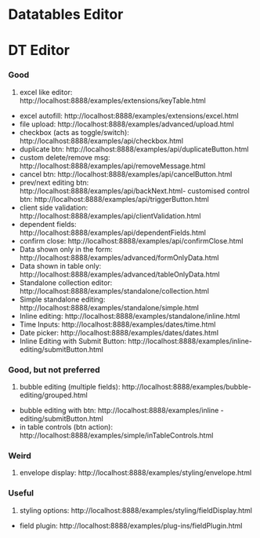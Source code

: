 # Datatables Editor

# DT Editor

### Good
1. excel like editor: http://localhost:8888/examples/extensions/keyTable.html
- excel autofill: http://localhost:8888/examples/extensions/excel.html
- file upload: http://localhost:8888/examples/advanced/upload.html
- checkbox (acts as toggle/switch): http://localhost:8888/examples/api/checkbox.html
- duplicate btn: http://localhost:8888/examples/api/duplicateButton.html
- custom delete/remove msg: http://localhost:8888/examples/api/removeMessage.html
- cancel btn: http://localhost:8888/examples/api/cancelButton.html
- prev/next editing btn: http://localhost:8888/examples/api/backNext.html- customised control btn: http://localhost:8888/examples/api/triggerButton.html
- client side validation: http://localhost:8888/examples/api/clientValidation.html
- dependent fields: http://localhost:8888/examples/api/dependentFields.html
- confirm close: http://localhost:8888/examples/api/confirmClose.html
- Data shown only in the form: http://localhost:8888/examples/advanced/formOnlyData.html
- Data shown in table only: http://localhost:8888/examples/advanced/tableOnlyData.html
- Standalone collection editor: http://localhost:8888/examples/standalone/collection.html
- Simple standalone editing: http://localhost:8888/examples/standalone/simple.html
- Inline editing: http://localhost:8888/examples/standalone/inline.html
- Time Inputs: http://localhost:8888/examples/dates/time.html
- Date picker: http://localhost:8888/examples/dates/dates.html
- Inline Editing with Submit Button: http://localhost:8888/examples/inline-editing/submitButton.html

### Good, but not preferred
1. bubble editing (multiple fields): http://localhost:8888/examples/bubble-editing/grouped.html
- bubble editing with btn: http://localhost:8888/examples/inline
-editing/submitButton.html
- in table controls (btn action): http://localhost:8888/examples/simple/inTableControls.html

### Weird
1. envelope display: http://localhost:8888/examples/styling/envelope.html

### Useful
1. styling options: http://localhost:8888/examples/styling/fieldDisplay.html
- field plugin: http://localhost:8888/examples/plug-ins/fieldPlugin.html
